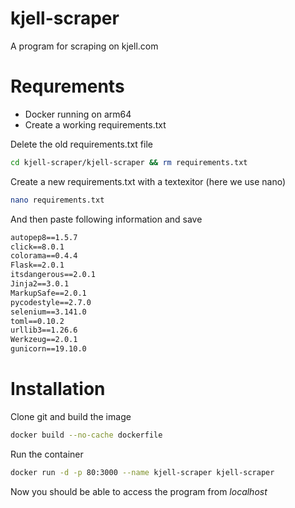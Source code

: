# kjell-scraper
A program for scraping on kjell.com

# Requrements
* Docker running on arm64
* Create a working requirements.txt

Delete the old requirements.txt file
```bash
cd kjell-scraper/kjell-scraper && rm requirements.txt 
```

Create a new requirements.txt with a textexitor (here we use nano)
```bash
nano requirements.txt
```

And then paste following information and save
```txt
autopep8==1.5.7
click==8.0.1
colorama==0.4.4
Flask==2.0.1
itsdangerous==2.0.1
Jinja2==3.0.1
MarkupSafe==2.0.1
pycodestyle==2.7.0
selenium==3.141.0
toml==0.10.2
urllib3==1.26.6
Werkzeug==2.0.1
gunicorn==19.10.0
```

# Installation
Clone git and build the image
```bash
docker build --no-cache dockerfile
```
Run the container
```bash
docker run -d -p 80:3000 --name kjell-scraper kjell-scraper
```
Now you should be able to access the program from *localhost*
